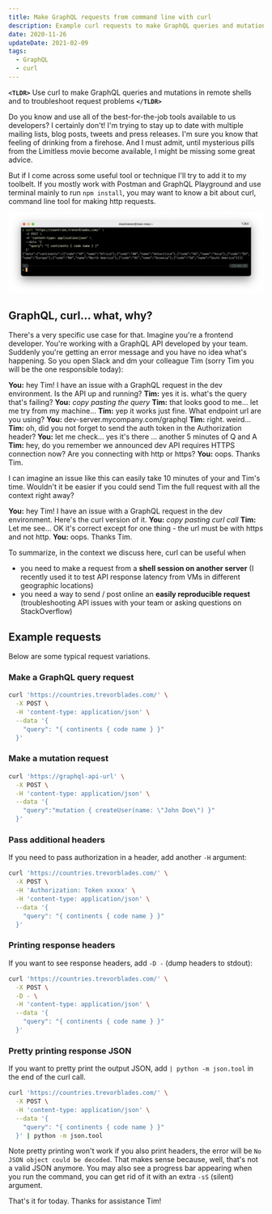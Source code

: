 ```yaml
---
title: Make GraphQL requests from command line with curl
description: Example curl requests to make GraphQL queries and mutations.
date: 2020-11-26
updateDate: 2021-02-09
tags:
  - GraphQL
  - curl
---
```


**`<TLDR>`** Use curl to make GraphQL queries and mutations in remote shells and to troubleshoot request problems **`</TLDR>`**

Do you know and use all of the best-for-the-job tools available to us developers? I certainly don't! I'm trying to stay up to date with multiple mailing lists, blog posts, tweets and press releases. I'm sure you know that feeling of drinking from a firehose. And I must admit, until mysterious pills from the Limitless movie become available, I might be missing some great advice.

But if I come across some useful tool or technique I'll try to add it to my toolbelt. If you mostly work with Postman and GraphQL Playground and use terminal mainly to run `npm install`, you may want to know a bit about curl, command line tool for making http requests.

![curl-graphql-query](/posts/2020/make-graphql-requests-with-curl/curl-graphql-query.webp)

## GraphQL, curl... what, why?

There's a very specific use case for that. Imagine you're a frontend developer. You're working with a GraphQL API developed by your team. Suddenly you're getting an error message and you have no idea what's happening. So you open Slack and dm your colleague Tim (sorry Tim you will be the one responsible today):

**You:** hey Tim! I have an issue with a GraphQL request in the dev environment. Is the API up and running?
**Tim:** yes it is. what's the query that's failing?
**You:** _copy pasting the query_
**Tim:** that looks good to me... let me try from my machine...
**Tim:** yep it works just fine. What endpoint url are you using?
**You:** dev-server.mycompany.com/graphql
**Tim:** right. weird...
**Tim:** oh, did you not forget to send the auth token in the Authorization header?
**You:** let me check... yes it's there
... another 5 minutes of Q and A
**Tim:** hey, do you remember we announced dev API requires HTTPS connection now? Are you connecting with http or https?
**You:** oops. Thanks Tim.

I can imagine an issue like this can easily take 10 minutes of your and Tim's time. Wouldn't it be easier if you could send Tim the full request with all the context right away?

**You:** hey Tim! I have an issue with a GraphQL request in the dev environment. Here's the curl version of it.
**You:** _copy pasting curl call_
**Tim:** Let me see... OK it's correct except for one thing - the url must be with https and not http.
**You:** oops. Thanks Tim.

To summarize, in the context we discuss here, curl can be useful when

- you need to make a request from a **shell session on another server** (I recently used it to test API response latency from VMs in different geographic locations)
- you need a way to send / post online an **easily reproducible request** (troubleshooting API issues with your team or asking questions on StackOverflow)

## Example requests

Below are some typical request variations.

### Make a GraphQL query request

```bash
curl 'https://countries.trevorblades.com/' \
  -X POST \
  -H 'content-type: application/json' \
  --data '{
    "query": "{ continents { code name } }"
  }'
```

### Make a mutation request

```bash
curl 'https://graphql-api-url' \
  -X POST \
  -H 'content-type: application/json' \
  --data '{
    "query":"mutation { createUser(name: \"John Doe\") }"
  }'
```

### Pass additional headers

If you need to pass authorization in a header, add another `-H` argument:

```bash
curl 'https://countries.trevorblades.com/' \
  -X POST \
  -H 'Authorization: Token xxxxx' \
  -H 'content-type: application/json' \
  --data '{
    "query": "{ continents { code name } }"
  }'
```

### Printing response headers

If you want to see response headers, add `-D -` (dump headers to stdout):

```bash
curl 'https://countries.trevorblades.com/' \
  -X POST \
  -D - \
  -H 'content-type: application/json' \
  --data '{
    "query": "{ continents { code name } }"
  }'
```

### Pretty printing response JSON

If you want to pretty print the output JSON, add `| python -m json.tool` in the end of the curl call.

```bash
curl 'https://countries.trevorblades.com/' \
  -X POST \
  -H 'content-type: application/json' \
  --data '{
    "query": "{ continents { code name } }"
  }' | python -m json.tool
```

Note pretty printing won't work if you also print headers, the error will be `No JSON object could be decoded`. That makes sense because, well, that's not a valid JSON anymore.
You may also see a progress bar appearing when you run the command, you can get rid of it with an extra `-sS` (silent) argument.

That's it for today. Thanks for assistance Tim!
